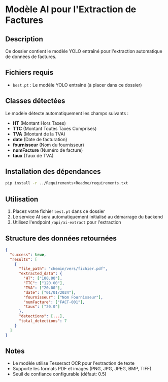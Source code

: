 # Modèle AI pour l'Extraction de Factures

## Description
Ce dossier contient le modèle YOLO entraîné pour l'extraction automatique de données de factures.

## Fichiers requis
- `best.pt` : Le modèle YOLO entraîné (à placer dans ce dossier)

## Classes détectées
Le modèle détecte automatiquement les champs suivants :
- **HT** (Montant Hors Taxes)
- **TTC** (Montant Toutes Taxes Comprises)
- **TVA** (Montant de la TVA)
- **date** (Date de facturation)
- **fournisseur** (Nom du fournisseur)
- **numFacture** (Numéro de facture)
- **taux** (Taux de TVA)

## Installation des dépendances
```bash
pip install -r ../Requirements+Readme/requirements.txt
```

## Utilisation
1. Placez votre fichier `best.pt` dans ce dossier
2. Le service AI sera automatiquement initialisé au démarrage du backend
3. Utilisez l'endpoint `/api/ai-extract` pour l'extraction

## Structure des données retournées
```json
{
  "success": true,
  "results": [
    {
      "file_path": "chemin/vers/fichier.pdf",
      "extracted_data": {
        "HT": ["100.00"],
        "TTC": ["120.00"],
        "TVA": ["20.00"],
        "date": ["01/01/2024"],
        "fournisseur": ["Nom Fournisseur"],
        "numFacture": ["FACT-001"],
        "taux": ["20.0"]
      },
      "detections": [...],
      "total_detections": 7
    }
  ]
}
```

## Notes
- Le modèle utilise Tesseract OCR pour l'extraction de texte
- Supporte les formats PDF et images (PNG, JPG, JPEG, BMP, TIFF)
- Seuil de confiance configurable (défaut: 0.5)
